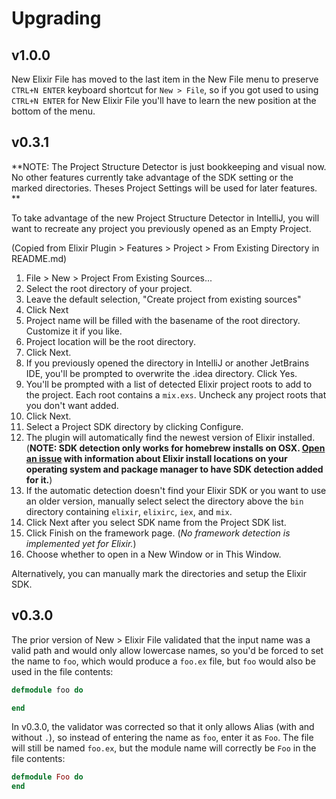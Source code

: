 # Upgrading

## v1.0.0

New Elixir File has moved to the last item in the New File menu to preserve `CTRL+N ENTER` keyboard shortcut for
`New > File`, so if you got used to using `CTRL+N ENTER` for New Elixir File you'll have to learn the new position at
the bottom of the menu.

## v0.3.1

**NOTE: The Project Structure Detector is just bookkeeping and visual now.  No other features currently take advantage
of the SDK setting or the marked directories.  Theses Project Settings will be used for later features. **

To take advantage of the new Project Structure Detector in IntelliJ, you will want to recreate any project you
previously opened as an Empty Project.

(Copied from Elixir Plugin > Features > Project > From Existing Directory in README.md)
  
1. File > New > Project From Existing Sources...
2. Select the root directory of your project.
3. Leave the default selection, "Create project from existing sources"
4. Click Next
5. Project name will be filled with the basename of the root directory.  Customize it if you like.
6. Project location will be the root directory.
7. Click Next.
8. If you previously opened the directory in IntelliJ or another JetBrains IDE, you'll be prompted to overwrite the
   .idea directory.  Click Yes.
9. You'll be prompted with a list of detected Elixir project roots to add to the project.  Each root contains a
   `mix.exs`.  Uncheck any project roots that you don't want added.
10. Click Next.      
10. Select a Project SDK directory by clicking Configure.
11. The plugin will automatically find the newest version of Elixir installed. (**NOTE: SDK detection only works for
    homebrew installs on OSX.  [Open an issue](https://github.com/KronicDeth/intellij-elixir/issues) with information
    about Elixir install locations on your operating system and package manager to have SDK detection added for it.**)
12. If the automatic detection doesn't find your Elixir SDK or you want to use an older version, manually select select
    the directory above the `bin` directory containing `elixir`, `elixirc`, `iex`, and `mix`.
13. Click Next after you select SDK name from the Project SDK list.
14. Click Finish on the framework page.  (*No framework detection is implemented yet for Elixir.*)
15. Choose whether to open in a New Window or in This Window.

Alternatively, you can manually mark the directories and setup the Elixir SDK.

## v0.3.0

The prior version of New > Elixir File validated that the input name was a valid path and would only allow lowercase
names, so you'd be forced to set the name to `foo`, which would produce a `foo.ex` file, but `foo` would also be used
in the file contents:

```elixir
defmodule foo do

end
```

In v0.3.0, the validator was corrected so that it only allows Alias (with and without `.`), so instead of entering the
name as `foo`, enter it as `Foo`.  The file will still be named `foo.ex`, but the module name will correctly be `Foo`
in the file contents:

```elixir
defmodule Foo do
end
```
